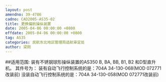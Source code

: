 ```yaml
---
layout: post
amendno: 39-4786
cadno: CAD2005-AS35-02
title: 更换偏航操纵装置
date: 2005-04-06 00:00:00 +0800
effdate: 2005-04-06 00:00:00 +0800
tag: AS35
categories: 民航东北地区管理局适航审定处
author: 梁刚
---
```


##适用范围:
装有不锈钢球形操纵装置的AS350 B, BA, BB, B1, B2 和D型直升机。
其件号为：
装有自动飞行控制系统的是：704A 34-130-068(MOD 072771改装前)
没装自动飞行控制系统的是：704A 34-130-058(MOD 072771改装前)

